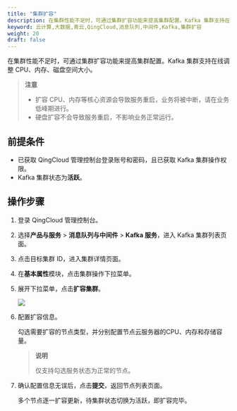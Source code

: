```yaml
---
title: "集群扩容"
description: 在集群性能不足时，可通过集群扩容功能来提高集群配置。Kafka 集群支持在线调整 CPU、内存、磁盘空间大小。
keyword: 云计算,大数据,青云,QingCloud,消息队列,中间件,Kafka,集群扩容
weight: 20
draft: false
---
```


在集群性能不足时，可通过集群扩容功能来提高集群配置。Kafka 集群支持在线调整 CPU、内存、磁盘空间大小。

> **注意**
> - 扩容 CPU、内存等核心资源会导致服务重启，业务将被中断，请在业务低峰期进行。
> - 硬盘扩容不会导致服务重启，不影响业务正常运行。

## 前提条件

- 已获取 QingCloud 管理控制台登录账号和密码，且已获取 Kafka 集群操作权限。
- Kafka 集群状态为**活跃**。

## 操作步骤

1. 登录 QingCloud 管理控制台。
2. 选择**产品与服务** > **消息队列与中间件** > **Kafka 服务**，进入 Kafka 集群列表页面。
3. 点击目标集群 ID，进入集群详情页面。
4. 在**基本属性**模块，点击集群操作下拉菜单。
5. 展开下拉菜单，点击**扩容集群**。

    ![](../../../_images/expand_cluster.png)

6. 配置扩容信息。
   
    勾选需要扩容的节点类型，并分别配置节点云服务器的CPU、内存和存储容量。

    > **说明**
    > 
    > 仅支持勾选服务状态为正常的节点。

7. 确认配置信息无误后，点击**提交**，返回节点列表页面。

    多个节点逐一扩容更新，待集群状态切换为活跃，即扩容完毕。

